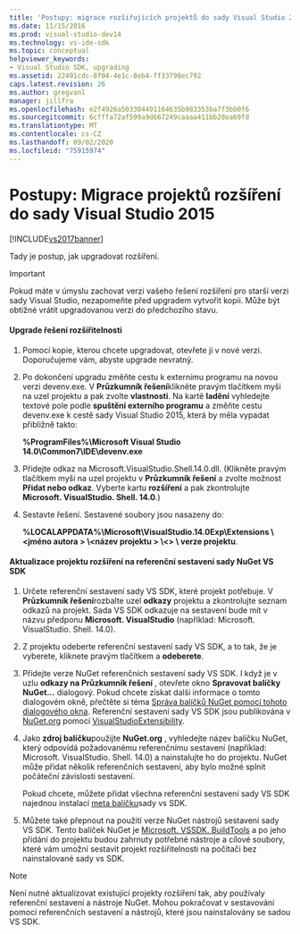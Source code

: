 ```yaml
---
title: 'Postupy: migrace rozšiřujících projektů do sady Visual Studio 2015 | Microsoft Docs'
ms.date: 11/15/2016
ms.prod: visual-studio-dev14
ms.technology: vs-ide-sdk
ms.topic: conceptual
helpviewer_keywords:
- Visual Studio SDK, upgrading
ms.assetid: 22491cdc-8f04-4e1c-8eb4-ff33798ec792
caps.latest.revision: 26
ms.author: gregvanl
manager: jillfra
ms.openlocfilehash: e2f4926a503304491164635b983353ba7f3bb0f6
ms.sourcegitcommit: 6cfffa72af599a9d667249caaaa411bb28ea69fd
ms.translationtype: MT
ms.contentlocale: cs-CZ
ms.lasthandoff: 09/02/2020
ms.locfileid: "75915974"
---
```

# <a name="how-to-migrate-extensibility-projects-to-visual-studio-2015"></a>Postupy: Migrace projektů rozšíření do sady Visual Studio 2015
[!INCLUDE[vs2017banner](../includes/vs2017banner.md)]

Tady je postup, jak upgradovat rozšíření.  
  
> [!IMPORTANT]
> Pokud máte v úmyslu zachovat verzi vašeho řešení rozšíření pro starší verzi sady Visual Studio, nezapomeňte před upgradem vytvořit kopii. Může být obtížné vrátit upgradovanou verzi do předchozího stavu.  
  
#### <a name="to-upgrade-an-extensibility-solution"></a>Upgrade řešení rozšiřitelnosti  
  
1. Pomocí kopie, kterou chcete upgradovat, otevřete ji v nové verzi. Doporučujeme vám, abyste upgrade nevratný.  
  
2. Po dokončení upgradu změňte cestu k externímu programu na novou verzi devenv.exe. V **Průzkumník řešení**klikněte pravým tlačítkem myši na uzel projektu a pak zvolte **vlastnosti**. Na kartě **ladění** vyhledejte textové pole podle **spuštění externího programu** a změňte cestu devenv.exe k cestě sady Visual Studio 2015, která by měla vypadat přibližně takto:  
  
     **%ProgramFiles%\Microsoft Visual Studio 14.0\Common7\IDE\devenv.exe**  
  
3. Přidejte odkaz na Microsoft.VisualStudio.Shell.14.0.dll. (Klikněte pravým tlačítkem myši na uzel projektu v **Průzkumník řešení** a zvolte možnost **Přidat nebo odkaz**. Vyberte kartu **rozšíření** a pak zkontrolujte **Microsoft. VisualStudio. Shell. 14.0**.)  
  
4. Sestavte řešení. Sestavené soubory jsou nasazeny do:  
  
     **%LOCALAPPDATA%\Microsoft\VisualStudio.14.0Exp\Extensions \\<jméno autora \> \\<název projektu \> \\<\> \\ verze projektu**.  
  
#### <a name="to-update-an-extensibility-project-to-nuget-vs-sdk-reference-assemblies"></a>Aktualizace projektu rozšíření na referenční sestavení sady NuGet VS SDK  
  
1. Určete referenční sestavení sady VS SDK, které projekt potřebuje.  V **Průzkumník řešení**rozbalte uzel **odkazy** projektu a zkontrolujte seznam odkazů na projekt.  Sada VS SDK odkazuje na sestavení bude mít v názvu předponu **Microsoft. VisualStudio** (například: Microsoft. VisualStudio. Shell. 14.0).  
  
2. Z projektu odeberte referenční sestavení sady VS SDK, a to tak, že je vyberete, kliknete pravým tlačítkem a **odeberete**.  
  
3. Přidejte verze NuGet referenčních sestavení sady VS SDK.  I když je v uzlu **odkazy na Průzkumník řešení** , otevřete okno **Spravovat balíčky NuGet...** dialogový.  Pokud chcete získat další informace o tomto dialogovém okně, přečtěte si téma [Správa balíčků NuGet pomocí tohoto dialogového okna](/nuget/consume-packages/install-use-packages-visual-studio). Referenční sestavení sady VS SDK jsou publikována v [NuGet.org](https://www.nuget.org/) pomocí [VisualStudioExtensibility](https://www.nuget.org/profiles/VisualStudioExtensibility).  
  
4. Jako **zdroj balíčku**použijte **NuGet.org** , vyhledejte název balíčku NuGet, který odpovídá požadovanému referenčnímu sestavení (například: Microsoft. VisualStudio. Shell. 14.0) a nainstalujte ho do projektu.  NuGet může přidat několik referenčních sestavení, aby bylo možné splnit počáteční závislosti sestavení.  
  
     Pokud chcete, můžete přidat všechna referenční sestavení sady VS SDK najednou instalací [meta balíčku](https://www.nuget.org/packages/VSSDK_Reference_Assemblies)sady vs SDK.  
  
5. Můžete také přepnout na použití verze NuGet nástrojů sestavení sady VS SDK. Tento balíček NuGet je [Microsoft. VSSDK. BuildTools](https://www.nuget.org/packages/Microsoft.VSSDK.BuildTools) a po jeho přidání do projektu budou zahrnuty potřebné nástroje a cílové soubory, které vám umožní sestavit projekt rozšiřitelnosti na počítači bez nainstalované sady vs SDK.  
  
> [!NOTE]
> Není nutné aktualizovat existující projekty rozšíření tak, aby používaly referenční sestavení a nástroje NuGet.  Mohou pokračovat v sestavování pomocí referenčních sestavení a nástrojů, které jsou nainstalovány se sadou VS SDK.
